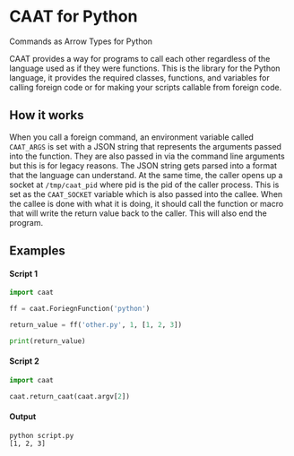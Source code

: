 # CAAT for Python
Commands as Arrow Types for Python

CAAT provides a way for programs to call each other regardless of the language used as if they were functions.
This is the library for the Python language, it provides the required classes, functions, and variables for calling 
foreign code or for making your scripts callable from foreign code.


## How it works
When you call a foreign command, an environment variable called `CAAT_ARGS` is set with a JSON string that represents the arguments passed into the function. They are also passed in via the command line arguments but this is for legacy reasons. The JSON string gets parsed into a format that the language can understand.
At the same time, the caller opens up a socket at `/tmp/caat_pid` where pid is the pid of the caller process. This is set as the `CAAT_SOCKET` variable which is also passed into the callee. When the callee is done with what it is doing, it should call the function or macro that will write the return value back to the caller. This will also end the program.


## Examples
#### Script 1
```python
import caat

ff = caat.ForiegnFunction('python')

return_value = ff('other.py', 1, [1, 2, 3])

print(return_value)
```

#### Script 2
```python
import caat

caat.return_caat(caat.argv[2])
```

#### Output
```
python script.py
[1, 2, 3]
```
